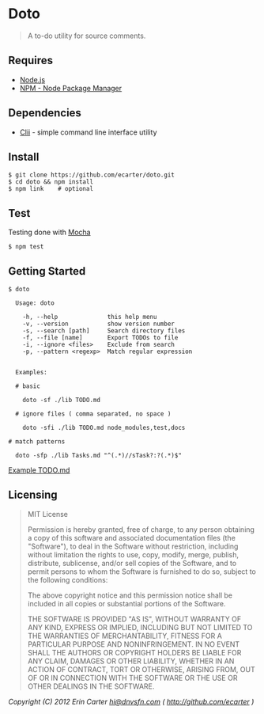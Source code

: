 # Doto

> A to-do utility for source comments.

## Requires

* [Node.js](http://nodejs.org)
* [NPM - Node Package Manager](http://npmjs.org)

## Dependencies

* [Clii](http://github.com/ecarter/clii) - simple command line interface utility

## Install

    $ git clone https://github.com/ecarter/doto.git
    $ cd doto && npm install
    $ npm link    # optional

## Test

Testing done with [Mocha](http://visionmedia.github.com/mocha)

    $ npm test

## Getting Started

    $ doto

      Usage: doto

        -h, --help              this help menu
        -v, --version           show version number
        -s, --search [path]     Search directory files
        -f, --file [name]       Export TODOs to file
        -i, --ignore <files>    Exclude from search
        -p, --pattern <regexp>  Match regular expression


      Examples:

      # basic

        doto -sf ./lib TODO.md

      # ignore files ( comma separated, no space )

        doto -sfi ./lib TODO.md node_modules,test,docs

    # match patterns

      doto -sfp ./lib Tasks.md "^(.*)//sTask?:?(.*)$"

[Example TODO.md](./TODO.md)

## Licensing

> MIT License
> 
> Permission is hereby granted, free of charge, to any person obtaining a copy of this software and associated documentation files (the "Software"), to deal in the Software without restriction, including without limitation the rights to use, copy, modify, merge, publish, distribute, sublicense, and/or sell copies of the Software, and to permit persons to whom the Software is furnished to do so, subject to the following conditions:
> 
> The above copyright notice and this permission notice shall be included in all copies or substantial portions of the Software.
> 
> THE SOFTWARE IS PROVIDED "AS IS", WITHOUT WARRANTY OF ANY KIND, EXPRESS OR IMPLIED, INCLUDING BUT NOT LIMITED TO THE WARRANTIES OF MERCHANTABILITY, FITNESS FOR A PARTICULAR PURPOSE AND NONINFRINGEMENT. IN NO EVENT SHALL THE AUTHORS OR COPYRIGHT HOLDERS BE LIABLE FOR ANY CLAIM, DAMAGES OR OTHER LIABILITY, WHETHER IN AN ACTION OF CONTRACT, TORT OR OTHERWISE, ARISING FROM, OUT OF OR IN CONNECTION WITH THE SOFTWARE OR THE USE OR OTHER DEALINGS IN THE SOFTWARE.

_Copyright (C) 2012 Erin Carter <hi@dnvsfn.com> ( <http://github.com/ecarter> )_  
